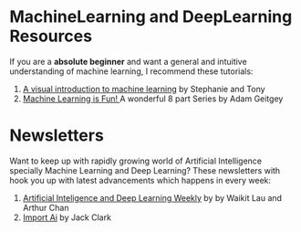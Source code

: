 # MachineLearning and DeepLearning Resources
If you are a **absolute beginner** and want a general and intuitive understanding of machine learning, I recommend these tutorials: <br>
1. [A visual introduction to machine learning](http://www.r2d3.us/visual-intro-to-machine-learning-part-1/) by Stephanie and Tony
2. [Machine Learning is Fun!
](https://medium.com/@ageitgey/machine-learning-is-fun-80ea3ec3c471) A wonderful 8 part Series by Adam Geitgey 


# Newsletters
Want to keep up with rapidly growing world of Artificial Intelligence specially Machine Learning and Deep Learning? These newsletters with hook you up with latest advancements which happens in every week: <br>

1. [Artificial Inteligence and Deep Learning Weekly](http://aidl.io/) by by Waikit Lau and Arthur Chan <br>
2. [Import Ai](https://jack-clark.net/) by Jack Clark
